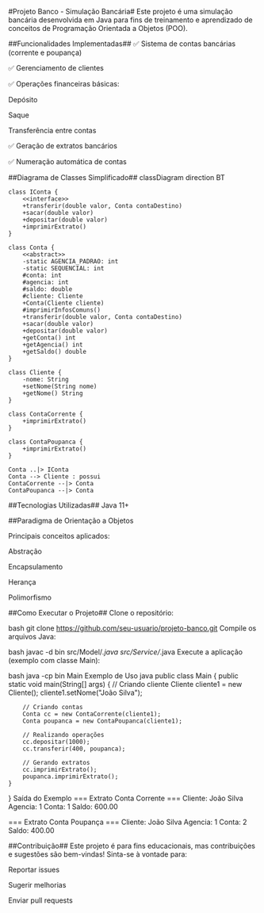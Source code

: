 #Projeto Banco - Simulação Bancária#
Este projeto é uma simulação bancária desenvolvida em Java para fins de treinamento e aprendizado de conceitos de Programação Orientada a Objetos (POO).

##Funcionalidades Implementadas##
✅ Sistema de contas bancárias (corrente e poupança)

✅ Gerenciamento de clientes

✅ Operações financeiras básicas:

Depósito

Saque

Transferência entre contas

✅ Geração de extratos bancários

✅ Numeração automática de contas

##Diagrama de Classes Simplificado##
classDiagram
    direction BT

    class IConta {
        <<interface>>
        +transferir(double valor, Conta contaDestino)
        +sacar(double valor)
        +depositar(double valor)
        +imprimirExtrato()
    }

    class Conta {
        <<abstract>>
        -static AGENCIA_PADRAO: int
        -static SEQUENCIAL: int
        #conta: int
        #agencia: int
        #saldo: double
        #cliente: Cliente
        +Conta(Cliente cliente)
        #imprimirInfosComuns()
        +transferir(double valor, Conta contaDestino)
        +sacar(double valor)
        +depositar(double valor)
        +getConta() int
        +getAgencia() int
        +getSaldo() double
    }

    class Cliente {
        -nome: String
        +setNome(String nome)
        +getNome() String
    }

    class ContaCorrente {
        +imprimirExtrato()
    }

    class ContaPoupanca {
        +imprimirExtrato()
    }

    Conta ..|> IConta
    Conta --> Cliente : possui
    ContaCorrente --|> Conta
    ContaPoupanca --|> Conta
    
##Tecnologias Utilizadas##
Java 11+

##Paradigma de Orientação a Objetos

Principais conceitos aplicados:

Abstração

Encapsulamento

Herança

Polimorfismo

##Como Executar o Projeto##
Clone o repositório:

bash
git clone https://github.com/seu-usuario/projeto-banco.git
Compile os arquivos Java:

bash
javac -d bin src/Model/*.java src/Service/*.java
Execute a aplicação (exemplo com classe Main):

bash
java -cp bin Main
Exemplo de Uso
java
public class Main {
    public static void main(String[] args) {
        // Criando cliente
        Cliente cliente1 = new Cliente();
        cliente1.setNome("João Silva");
        
        // Criando contas
        Conta cc = new ContaCorrente(cliente1);
        Conta poupanca = new ContaPoupanca(cliente1);
        
        // Realizando operações
        cc.depositar(1000);
        cc.transferir(400, poupanca);
        
        // Gerando extratos
        cc.imprimirExtrato();
        poupanca.imprimirExtrato();
    }
}
Saída do Exemplo
=== Extrato Conta Corrente ===
Cliente: João Silva
Agencia: 1
Conta: 1
Saldo: 600.00

=== Extrato Conta Poupança ===
Cliente: João Silva
Agencia: 1
Conta: 2
Saldo: 400.00

##Contribuição##
Este projeto é para fins educacionais, mas contribuições e sugestões são bem-vindas! Sinta-se à vontade para:

Reportar issues

Sugerir melhorias

Enviar pull requests
